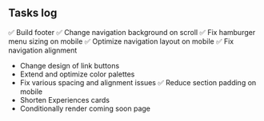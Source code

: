 ## Tasks log

✅ Build footer
✅ Change navigation background on scroll
✅ Fix hamburger menu sizing on mobile
✅ Optimize navigation layout on mobile
✅ Fix navigation alignment

- Change design of link buttons
- Extend and optimize color palettes
- Fix various spacing and alignment issues
  ✅ Reduce section padding on mobile
- Shorten Experiences cards
- Conditionally render coming soon page
